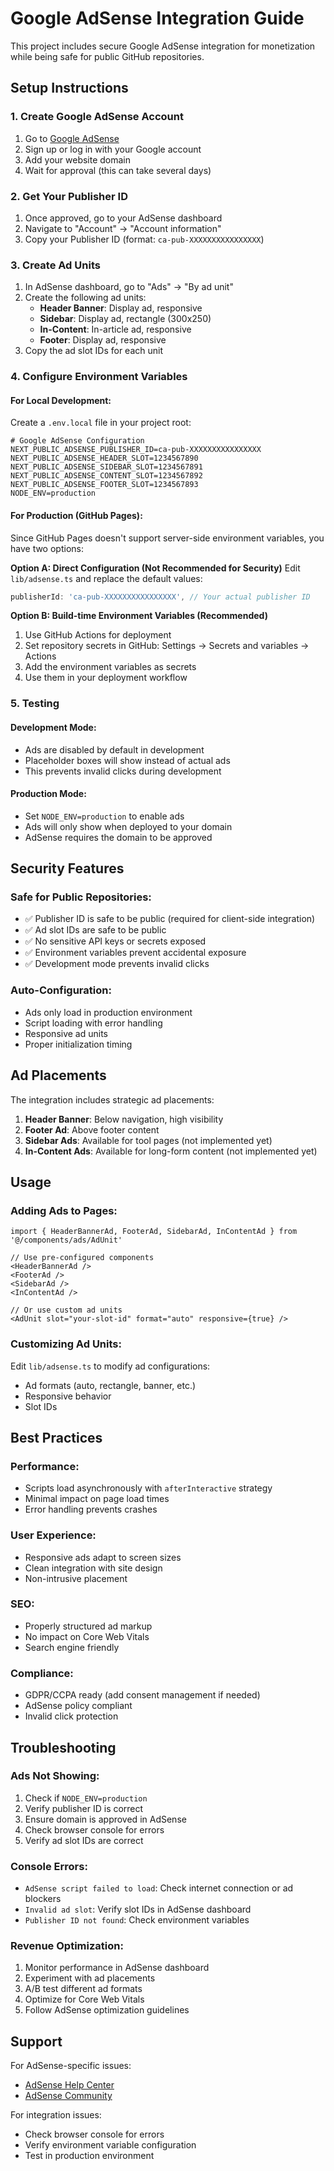# Google AdSense Integration Guide

This project includes secure Google AdSense integration for monetization while being safe for public GitHub repositories.

## Setup Instructions

### 1. Create Google AdSense Account
1. Go to [Google AdSense](https://www.google.com/adsense/)
2. Sign up or log in with your Google account
3. Add your website domain
4. Wait for approval (this can take several days)

### 2. Get Your Publisher ID
1. Once approved, go to your AdSense dashboard
2. Navigate to "Account" → "Account information"
3. Copy your Publisher ID (format: `ca-pub-XXXXXXXXXXXXXXXX`)

### 3. Create Ad Units
1. In AdSense dashboard, go to "Ads" → "By ad unit"
2. Create the following ad units:
   - **Header Banner**: Display ad, responsive
   - **Sidebar**: Display ad, rectangle (300x250)
   - **In-Content**: In-article ad, responsive
   - **Footer**: Display ad, responsive
3. Copy the ad slot IDs for each unit

### 4. Configure Environment Variables

#### For Local Development:
Create a `.env.local` file in your project root:

```env
# Google AdSense Configuration
NEXT_PUBLIC_ADSENSE_PUBLISHER_ID=ca-pub-XXXXXXXXXXXXXXXX
NEXT_PUBLIC_ADSENSE_HEADER_SLOT=1234567890
NEXT_PUBLIC_ADSENSE_SIDEBAR_SLOT=1234567891
NEXT_PUBLIC_ADSENSE_CONTENT_SLOT=1234567892
NEXT_PUBLIC_ADSENSE_FOOTER_SLOT=1234567893
NODE_ENV=production
```

#### For Production (GitHub Pages):
Since GitHub Pages doesn't support server-side environment variables, you have two options:

**Option A: Direct Configuration (Not Recommended for Security)**
Edit `lib/adsense.ts` and replace the default values:

```typescript
publisherId: 'ca-pub-XXXXXXXXXXXXXXXX', // Your actual publisher ID
```

**Option B: Build-time Environment Variables (Recommended)**
1. Use GitHub Actions for deployment
2. Set repository secrets in GitHub: Settings → Secrets and variables → Actions
3. Add the environment variables as secrets
4. Use them in your deployment workflow

### 5. Testing

#### Development Mode:
- Ads are disabled by default in development
- Placeholder boxes will show instead of actual ads
- This prevents invalid clicks during development

#### Production Mode:
- Set `NODE_ENV=production` to enable ads
- Ads will only show when deployed to your domain
- AdSense requires the domain to be approved

## Security Features

### Safe for Public Repositories:
- ✅ Publisher ID is safe to be public (required for client-side integration)
- ✅ Ad slot IDs are safe to be public
- ✅ No sensitive API keys or secrets exposed
- ✅ Environment variables prevent accidental exposure
- ✅ Development mode prevents invalid clicks

### Auto-Configuration:
- Ads only load in production environment
- Script loading with error handling
- Responsive ad units
- Proper initialization timing

## Ad Placements

The integration includes strategic ad placements:

1. **Header Banner**: Below navigation, high visibility
2. **Footer Ad**: Above footer content
3. **Sidebar Ads**: Available for tool pages (not implemented yet)
4. **In-Content Ads**: Available for long-form content (not implemented yet)

## Usage

### Adding Ads to Pages:
```tsx
import { HeaderBannerAd, FooterAd, SidebarAd, InContentAd } from '@/components/ads/AdUnit'

// Use pre-configured components
<HeaderBannerAd />
<FooterAd />
<SidebarAd />
<InContentAd />

// Or use custom ad units
<AdUnit slot="your-slot-id" format="auto" responsive={true} />
```

### Customizing Ad Units:
Edit `lib/adsense.ts` to modify ad configurations:
- Ad formats (auto, rectangle, banner, etc.)
- Responsive behavior
- Slot IDs

## Best Practices

### Performance:
- Scripts load asynchronously with `afterInteractive` strategy
- Minimal impact on page load times
- Error handling prevents crashes

### User Experience:
- Responsive ads adapt to screen sizes
- Clean integration with site design
- Non-intrusive placement

### SEO:
- Properly structured ad markup
- No impact on Core Web Vitals
- Search engine friendly

### Compliance:
- GDPR/CCPA ready (add consent management if needed)
- AdSense policy compliant
- Invalid click protection

## Troubleshooting

### Ads Not Showing:
1. Check if `NODE_ENV=production`
2. Verify publisher ID is correct
3. Ensure domain is approved in AdSense
4. Check browser console for errors
5. Verify ad slot IDs are correct

### Console Errors:
- `AdSense script failed to load`: Check internet connection or ad blockers
- `Invalid ad slot`: Verify slot IDs in AdSense dashboard
- `Publisher ID not found`: Check environment variables

### Revenue Optimization:
1. Monitor performance in AdSense dashboard
2. Experiment with ad placements
3. A/B test different ad formats
4. Optimize for Core Web Vitals
5. Follow AdSense optimization guidelines

## Support

For AdSense-specific issues:
- [AdSense Help Center](https://support.google.com/adsense/)
- [AdSense Community](https://www.en.advertisercommunity.com/t5/AdSense/ct-p/AdSense)

For integration issues:
- Check browser console for errors
- Verify environment variable configuration
- Test in production environment
